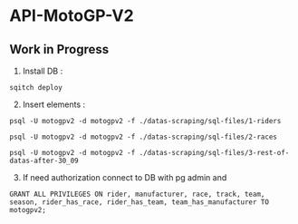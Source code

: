 # API-MotoGP-V2

## Work in Progress


1. Install DB :
```
sqitch deploy
```

2. Insert elements :
```
psql -U motogpv2 -d motogpv2 -f ./datas-scraping/sql-files/1-riders
```
```
psql -U motogpv2 -d motogpv2 -f ./datas-scraping/sql-files/2-races
```
```
psql -U motogpv2 -d motogpv2 -f ./datas-scraping/sql-files/3-rest-of-datas-after-30_09
```

3. If need authorization connect to DB with pg admin and
```
GRANT ALL PRIVILEGES ON rider, manufacturer, race, track, team, season, rider_has_race, rider_has_team, team_has_manufacturer TO motogpv2;
```

